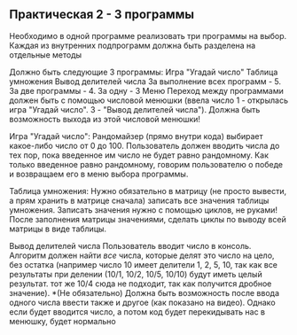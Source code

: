Практическая 2 - 3 программы
----------------------------
Необходимо в одной программе реализовать три программы на выбор. Каждая из внутренних подпрограмм должна быть разделена на отдельные методы

Должно быть следующие 3 программы: 
Игра "Угадай число"
Таблица умножения
Вывод делителей числа
За выполнение всех программ - 5. За две программы - 4. За одну - 3
Меню
Переход между программами должен быть с помощью числовой менюшки (ввела число 1 - открылась игра "Угадай число". 3 - "Вывод делителей числа"). Должна быть возможность выхода из этой числовой менюшки!

Игра "Угадай число":
Рандомайзер (прямо внутри кода) выбирает какое-либо число от 0 до 100. Пользователь должен вводить числа до тех пор, пока введенное им число не будет равно рандомному. Как только введенное равно рандомному, говорим пользователю о победе и возвращаем его в меню выбора программы.

Таблица умножения:
Нужно обязательно в матрицу (не просто вывести, а прям хранить в матрице сначала) записать все значения таблицы умножения. Записать значения нужно с помощью циклов, не руками! После заполнения матрицы значениями, сделать циклы по выводу всей матрицы в виде таблицы.

Вывод делителей числа
Пользователь вводит число в консоль. Алгоритм должен найти _все_ числа, которые делят это число на цело, без остатка (например число 10 имеет делители 1, 2, 5, 10, так как все результаты при делении (10/1, 10/2, 10/5, 10/10) будут иметь целый результат. тот же 10/4 сюда не подходит, так как получится дробное значение).
*(Не обязательно) Должна быть возможность после ввода одного числа ввести также и другое (как показано на видео). Однако если будет вводится число, а потом код будет перекидывать нас в менюшку, будет нормально
